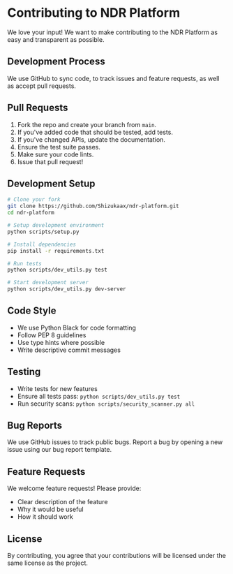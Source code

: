 # Contributing to NDR Platform

We love your input! We want to make contributing to the NDR Platform as easy and transparent as possible.

## Development Process

We use GitHub to sync code, to track issues and feature requests, as well as accept pull requests.

## Pull Requests

1. Fork the repo and create your branch from `main`.
2. If you've added code that should be tested, add tests.
3. If you've changed APIs, update the documentation.
4. Ensure the test suite passes.
5. Make sure your code lints.
6. Issue that pull request!

## Development Setup

```bash
# Clone your fork
git clone https://github.com/Shizukaax/ndr-platform.git
cd ndr-platform

# Setup development environment
python scripts/setup.py

# Install dependencies
pip install -r requirements.txt

# Run tests
python scripts/dev_utils.py test

# Start development server
python scripts/dev_utils.py dev-server
```

## Code Style

* We use Python Black for code formatting
* Follow PEP 8 guidelines
* Use type hints where possible
* Write descriptive commit messages

## Testing

* Write tests for new features
* Ensure all tests pass: `python scripts/dev_utils.py test`
* Run security scans: `python scripts/security_scanner.py all`

## Bug Reports

We use GitHub issues to track public bugs. Report a bug by opening a new issue using our bug report template.

## Feature Requests

We welcome feature requests! Please provide:
- Clear description of the feature
- Why it would be useful
- How it should work

## License

By contributing, you agree that your contributions will be licensed under the same license as the project.
